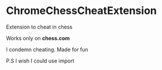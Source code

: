 # ChromeChessCheatExtension

Extension to cheat in chess 

Works only on __chess.com__

I condemn cheating. 
Made for fun


P.S I wish I could use import 
